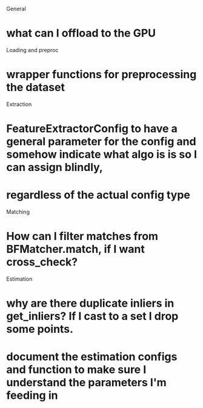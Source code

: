 General
# what can I offload to the GPU

Loading and preproc
# wrapper functions for preprocessing the dataset

Extraction
# FeatureExtractorConfig to have a general parameter for the config and somehow indicate what algo is is so I can assign blindly,
# regardless of the actual config type

Matching
# How can I filter matches from BFMatcher.match, if I want cross_check?

Estimation
# why are there duplicate inliers in get_inliers? If I cast to a set I drop some points.
# document the estimation configs and function to make sure I understand the parameters I'm feeding in 
